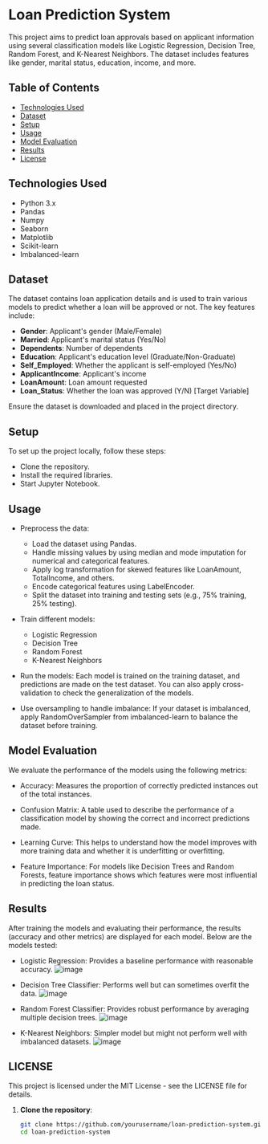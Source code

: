 # Loan Prediction System

This project aims to predict loan approvals based on applicant information using several classification models like Logistic Regression, Decision Tree, Random Forest, and K-Nearest Neighbors. The dataset includes features like gender, marital status, education, income, and more. 

## Table of Contents
- [Technologies Used](#technologies-used)
- [Dataset](#dataset)
- [Setup](#setup)
- [Usage](#usage)
- [Model Evaluation](#model-evaluation)
- [Results](#results)
- [License](#license)

## Technologies Used

- Python 3.x
- Pandas
- Numpy
- Seaborn
- Matplotlib
- Scikit-learn
- Imbalanced-learn

## Dataset

The dataset contains loan application details and is used to train various models to predict whether a loan will be approved or not. The key features include:

- **Gender**: Applicant's gender (Male/Female)
- **Married**: Applicant's marital status (Yes/No)
- **Dependents**: Number of dependents
- **Education**: Applicant's education level (Graduate/Non-Graduate)
- **Self_Employed**: Whether the applicant is self-employed (Yes/No)
- **ApplicantIncome**: Applicant's income
- **LoanAmount**: Loan amount requested
- **Loan_Status**: Whether the loan was approved (Y/N) [Target Variable]

Ensure the dataset is downloaded and placed in the project directory.

## Setup

To set up the project locally, follow these steps:
- Clone the repository.
- Install the required libraries.
- Start Jupyter Notebook.


## Usage
- Preprocess the data:

  - Load the dataset using Pandas.
  - Handle missing values by using median and mode imputation for numerical and categorical features.
  - Apply log transformation for skewed features like LoanAmount, TotalIncome, and others.
  - Encode categorical features using LabelEncoder.
  - Split the dataset into training and testing sets (e.g., 75% training, 25% testing).

- Train different models:
  
  - Logistic Regression
  - Decision Tree
  - Random Forest
  - K-Nearest Neighbors
  
- Run the models: Each model is trained on the training dataset, and predictions are made on the test dataset. You can also apply cross-validation to check the generalization of the models.
  
- Use oversampling to handle imbalance: If your dataset is imbalanced, apply RandomOverSampler from imbalanced-learn to balance the dataset before training.

## Model Evaluation
We evaluate the performance of the models using the following metrics:

- Accuracy: Measures the proportion of correctly predicted instances out of the total instances.

- Confusion Matrix: A table used to describe the performance of a classification model by showing the correct and incorrect predictions made.

- Learning Curve: This helps to understand how the model improves with more training data and whether it is underfitting or overfitting.

- Feature Importance: For models like Decision Trees and Random Forests, feature importance shows which features were most influential in predicting the loan status.

## Results
After training the models and evaluating their performance, the results (accuracy and other metrics) are displayed for each model. Below are the models tested:

- Logistic Regression: Provides a baseline performance with reasonable accuracy.
  ![image](https://github.com/user-attachments/assets/577f401f-cd02-4721-b468-ef62dbf1b2a0)
  
- Decision Tree Classifier: Performs well but can sometimes overfit the data.
  ![image](https://github.com/user-attachments/assets/57ddab2a-dc5e-4a2d-a55e-ff820ad32815)

- Random Forest Classifier: Provides robust performance by averaging multiple decision trees.
  ![image](https://github.com/user-attachments/assets/98af9c02-6bce-4e5e-9295-068c3f9eca0c)

- K-Nearest Neighbors: Simpler model but might not perform well with imbalanced datasets.
  ![image](https://github.com/user-attachments/assets/6ba9c5c6-6dfe-45f5-bcdc-f4b6d0097474)

## LICENSE
This project is licensed under the MIT License - see the LICENSE file for details.

1. **Clone the repository**:
   ```bash
   git clone https://github.com/yourusername/loan-prediction-system.git
   cd loan-prediction-system
